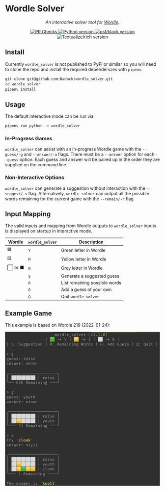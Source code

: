 # Wordle Solver

<!-- HTML here because we want centre alignment -->
<p align="center"><i>An interactive solver tool for <a href="https://www.powerlanguage.co.uk/wordle/">Wordle</a>.</i></p>
<p align="center">
    <a href="https://github.com/Nadock/wordle_solver/actions/workflows/code_checks.yml">
        <img alt="PR Checks" src="https://github.com/Nadock/wordle_solver/actions/workflows/code_checks.yml/badge.svg">
    </a>
    <a href="https://www.python.org">
        <img alt="Python version" src="https://img.shields.io/github/pipenv/locked/python-version/Nadock/wordle_solver">
    </a>
    <a href="https://github.com/psf/black">
        <img alt="psf/black version" src="https://img.shields.io/github/pipenv/locked/dependency-version/Nadock/wordle_solver/dev/black?color=black&label=code%20style%20black">
    </a>
    <a href="https://github.com/Textualize/rich">
        <img alt="Textualize/rich version" src="https://img.shields.io/github/pipenv/locked/dependency-version/Nadock/wordle_solver/rich">
    </a>
</p>

## Install

Currently `wordle_solver` is not published to PyPi or similar so you will need to clone
the repo and install the required dependencies with `pipenv`.

```bash
git clone git@github.com:Nadock/wordle_solver.git
cd wordle_solver
pipenv install
```

## Usage

The default interactive mode can be run via:

```bash
pipenv run python -m wordle_solver
```

### In-Progress Games

`wordle_solver` can assist with an in-progress Wordle game with the `--guess/-g` and
`--answer/-a` flags. There must be a `--answer` option for each `--guess` option. Each
guess and answer will be paired up in the order they are supplied on the command line.

### Non-Interactive Options

`wordle_solver` can generate a suggestion without interaction with the `--suggest/-s`
flag. Alternatively, `wordle_solver` can output all the possible words remaining for
the current game with the `--remain/-r` flag.

## Input Mapping

The valid inputs and mapping from Wordle outputs to `wordle_solver` inputs is displayed
on startup in interactive mode.

| Wordle | `wordle_solver` | Description                   |
| ------ | --------------- | ----------------------------- |
| 🟩      | `Y`             | Green letter in Wordle        |
| 🟨      | `M`             | Yellow letter in Wordle       |
| ⬜ or ⬛ | `N`             | Grey letter in Wordle         |
|        | `S`             | Generate a suggested guess    |
|        | `R`             | List remaining possible words |
|        | `G`             | Add a guess of your own       |
|        | `Q`             | Quit `wordle_solver`          |


## Example Game

This example is based on Wordle 219 (2022-01-24):

![Wordle 219 Example](./img/wordle_219_example.png)
